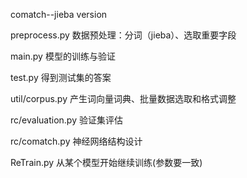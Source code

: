comatch--jieba version

preprocess.py 数据预处理：分词（jieba）、选取重要字段

main.py  模型的训练与验证

test.py  得到测试集的答案

util/corpus.py  产生词向量词典、批量数据选取和格式调整

rc/evaluation.py  验证集评估

rc/comatch.py   神经网络结构设计

ReTrain.py    从某个模型开始继续训练(参数要一致)
